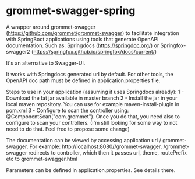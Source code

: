 # grommet-swagger-spring

A wrapper around grommet-swagger (https://github.com/grommet/grommet-swagger)
to facilitate integration with SpringBoot applications using tools that generate OpenAPI documentation. 
Such as: Springdocs (https://springdoc.org/) or Springfox-swagger2 (https://springfox.github.io/springfox/docs/current/)

It's an alternative to Swagger-UI. 

It works with Springdocs generated url by default. For other tools, the OpenAPI doc path must be defined in application.properties file.

Steps to use in your application (assuming it uses Springdocs already):
1 - Download the fat jar available in master branch
2 - Install the jar in your local maven repository. You can use for example maven-install-plugin in pom.xml
3 - Configure to scan the controller using: @ComponentScan("com.grommet"). Once you do that, you need also to configure to scan your controllers. 
(I'm still looking for some way to not need to do that. Feel free to propose some change)

The documentation can be viewed by accessing application url / grommet-swagger. For example: http://localhost:8080/<context path>/grommet-swagger.
/grommet-swagger redirects to controller, which then it passes url, theme, routePrefix etc to grommet-swagger.html

Parameters can be defined in application.properties. See details there.



